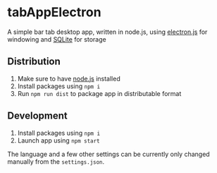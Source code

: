 # tabAppElectron
A simple bar tab desktop app, written in node.js, using [electron.js](https://www.electronjs.org/) for windowing and [SQLite](https://www.sqlite.org/) for storage

## Distribution

1. Make sure to have [node.js](https://nodejs.org) installed
1. Install packages using `npm i`
1. Run `npm run dist` to package app in distributable format


## Development

1. Install packages using `npm i`
1. Launch app using `npm start` 

The language and a few other settings can be currently only changed manually from the `settings.json`.